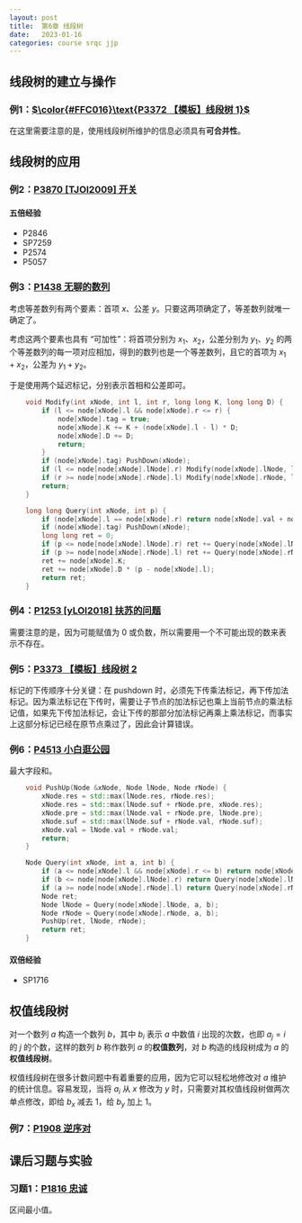 ```yaml
---
layout: post
title:  第6章 线段树
date:   2023-01-16
categories: course srqc jjp
---
```


## 线段树的建立与操作

### 例1：[$\color{#FFC016}\text{P3372 【模板】线段树 1}$](https://www.luogu.com.cn/problem/P3372)

在这里需要注意的是，使用线段树所维护的信息必须具有**可合并性**。

## 线段树的应用

### 例2：[P3870 [TJOI2009] 开关](https://www.luogu.com.cn/problem/P3870)

#### 五倍经验

* P2846
* SP7259
* P2574
* P5057

### 例3：[P1438 无聊的数列](https://www.luogu.com.cn/problem/P1438)

考虑等差数列有两个要素：首项 $x$、公差 $y$。只要这两项确定了，等差数列就唯一确定了。

考虑这两个要素也具有 “可加性”：将首项分别为 $x_1$、$x_2$，公差分别为 $y_1$、$y_2$ 的两个等差数列的每一项对应相加，得到的数列也是一个等差数列，且它的首项为 $x_1 + x_2$，公差为 $y_1 + y_2$。

于是使用两个延迟标记，分别表示首相和公差即可。

```cpp
    void Modify(int xNode, int l, int r, long long K, long long D) {
        if (l <= node[xNode].l && node[xNode].r <= r) {
            node[xNode].tag = true;
            node[xNode].K += K + (node[xNode].l - l) * D;
            node[xNode].D += D;
            return;
        }
        if (node[xNode].tag) PushDown(xNode);
        if (l <= node[node[xNode].lNode].r) Modify(node[xNode].lNode, l, r, K, D);
        if (r >= node[node[xNode].rNode].l) Modify(node[xNode].rNode, l, r, K, D);
        return;
    }

    long long Query(int xNode, int p) {
        if (node[xNode].l == node[xNode].r) return node[xNode].val + node[xNode].K;
        if (node[xNode].tag) PushDown(xNode);
        long long ret = 0;
        if (p <= node[node[xNode].lNode].r) ret += Query(node[xNode].lNode, p);
        if (p >= node[node[xNode].rNode].l) ret += Query(node[xNode].rNode, p);
        ret += node[xNode].K;
        ret += node[xNode].D * (p - node[xNode].l);
        return ret;
    }
```

### 例4：[P1253 [yLOI2018] 扶苏的问题](https://www.luogu.com.cn/problem/P1253)

需要注意的是，因为可能赋值为 $0$ 或负数，所以需要用一个不可能出现的数来表示不存在。

### 例5：[P3373 【模板】线段树 2](https://www.luogu.com.cn/problem/P3373)

标记的下传顺序十分关键：在 $\text{pushdown}$ 时，必须先下传乘法标记，再下传加法标记。因为乘法标记在下传时，需要让子节点的加法标记也乘上当前节点的乘法标记值，如果先下传加法标记，会让下传的那部分加法标记再乘上乘法标记，而事实上这部分标记已经在原节点乘过了，因此会计算错误。

### 例6：[P4513 小白逛公园](https://www.luogu.com.cn/problem/P4513)

最大字段和。

```cpp
    void PushUp(Node &xNode, Node lNode, Node rNode) {
        xNode.res = std::max(lNode.res, rNode.res);
        xNode.res = std::max(lNode.suf + rNode.pre, xNode.res);
        xNode.pre = std::max(lNode.val + rNode.pre, lNode.pre);
        xNode.suf = std::max(lNode.suf + rNode.val, rNode.suf);
        xNode.val = lNode.val + rNode.val;
        return;
    }
```

```cpp
    Node Query(int xNode, int a, int b) {
        if (a <= node[xNode].l && node[xNode].r <= b) return node[xNode];
        if (b <= node[node[xNode].lNode].r) return Query(node[xNode].lNode, a, b);
        if (a >= node[node[xNode].rNode].l) return Query(node[xNode].rNode, a, b);
        Node ret;
        Node lNode = Query(node[xNode].lNode, a, b);
        Node rNode = Query(node[xNode].rNode, a, b);
        PushUp(ret, lNode, rNode);
        return ret;
    }
```

#### 双倍经验

* SP1716

## 权值线段树

对一个数列 $a$ 构造一个数列 $b$，其中 $b_i$ 表示 $a$ 中数值 $i$ 出现的次数，也即 $a_j = i$ 的 $j$ 的个数，这样的数列 $b$ 称作数列 $a$ 的**权值数列**，对 $b$ 构造的线段树成为 $a$ 的**权值线段树**。

权值线段树在很多计数问题中有着重要的应用，因为它可以轻松地修改对 $a$ 维护的统计信息。容易发现，当将 $a_i$ 从 $x$ 修改为 $y$ 时，只需要对其权值线段树做两次单点修改，即给 $b_x$ 减去 $1$，给 $b_y$ 加上 $1$。

### 例7：[P1908 逆序对](https://www.luogu.com.cn/problem/P1908)

## 课后习题与实验

### 习题1：[P1816 忠诚](https://www.luogu.com.cn/problem/P1816)

区间最小值。

